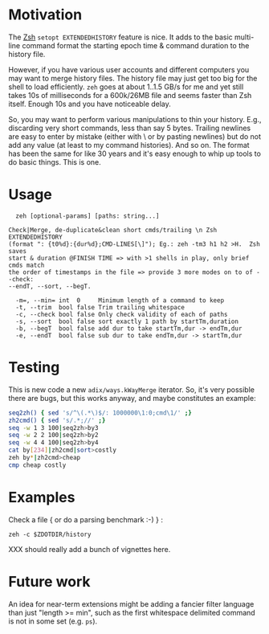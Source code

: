 # Motivation
The [Zsh](https://zsh.org/) `setopt EXTENDEDHISTORY` feature is nice.  It adds
to the basic multi-line command format the starting epoch time & command
duration to the history file.

However, if you have various user accounts and different computers you may want
to merge history files.  The history file may just get too big for the shell to
load efficiently.  `zeh` goes at about 1..1.5 GB/s for me and yet still takes
10s of milliseconds for a 600k/26MB file and seems faster than Zsh itself.
Enough 10s and you have noticeable delay.

So, you may want to perform various manipulations to thin your history.  E.g.,
discarding very short commands, less than say 5 bytes.  Trailing newlines are
easy to enter by mistake (either with \ or by pasting newlines) but do not
add any value (at least to my command histories).  And so on.  The format has
been the same for like 30 years and it's easy enough to whip up tools to do
basic things.  This is one.

# Usage
```
  zeh [optional-params] [paths: string...]

Check|Merge, de-duplicate&clean short cmds/trailing \n Zsh EXTENDEDHISTORY
(format ": {t0%d}:{dur%d};CMD-LINES[\]"); Eg.: zeh -tm3 h1 h2 >H.  Zsh saves
start & duration @FINISH TIME => with >1 shells in play, only brief cmds match
the order of timestamps in the file => provide 3 more modes on to of --check:
--endT, --sort, --begT.

  -m=, --min= int  0     Minimum length of a command to keep
  -t, --trim  bool false Trim trailing whitespace
  -c, --check bool false Only check validity of each of paths
  -s, --sort  bool false sort exactly 1 path by startTm,duration
  -b, --begT  bool false add dur to take startTm,dur -> endTm,dur
  -e, --endT  bool false sub dur to take endTm,dur -> startTm,dur
```

# Testing
This is new code a new `adix/ways.kWayMerge` iterator.  So, it's very possible
there are bugs, but this works anyway, and maybe constitutes an example:
```sh
seq2zh() { sed 's/^\(.*\)$/: 1000000\1:0;cmd\1/' ;}
zh2cmd() { sed 's/.*;//' ;}
seq -w 1 3 100|seq2zh>by3
seq -w 2 2 100|seq2zh>by2
seq -w 4 4 100|seq2zh>by4
cat by[234]|zh2cmd|sort>costly
zeh by*|zh2cmd>cheap
cmp cheap costly
```

# Examples
Check a file { or do a parsing benchmark :-) } :

`zeh -c $ZDOTDIR/history`

XXX should really add a bunch of vignettes here.

# Future work
An idea for near-term extensions might be adding a fancier filter language than
just "length >= min", such as the first whitespace delimited command is not in
some set (e.g. `ps`).
